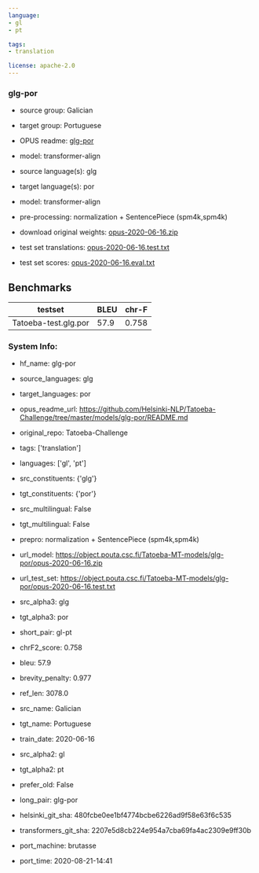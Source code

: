 ```yaml
---
language: 
- gl
- pt

tags:
- translation

license: apache-2.0
---
```


### glg-por

* source group: Galician 
* target group: Portuguese 
*  OPUS readme: [glg-por](https://github.com/Helsinki-NLP/Tatoeba-Challenge/tree/master/models/glg-por/README.md)

*  model: transformer-align
* source language(s): glg
* target language(s): por
* model: transformer-align
* pre-processing: normalization + SentencePiece (spm4k,spm4k)
* download original weights: [opus-2020-06-16.zip](https://object.pouta.csc.fi/Tatoeba-MT-models/glg-por/opus-2020-06-16.zip)
* test set translations: [opus-2020-06-16.test.txt](https://object.pouta.csc.fi/Tatoeba-MT-models/glg-por/opus-2020-06-16.test.txt)
* test set scores: [opus-2020-06-16.eval.txt](https://object.pouta.csc.fi/Tatoeba-MT-models/glg-por/opus-2020-06-16.eval.txt)

## Benchmarks

| testset               | BLEU  | chr-F |
|-----------------------|-------|-------|
| Tatoeba-test.glg.por 	| 57.9 	| 0.758 |


### System Info: 
- hf_name: glg-por

- source_languages: glg

- target_languages: por

- opus_readme_url: https://github.com/Helsinki-NLP/Tatoeba-Challenge/tree/master/models/glg-por/README.md

- original_repo: Tatoeba-Challenge

- tags: ['translation']

- languages: ['gl', 'pt']

- src_constituents: {'glg'}

- tgt_constituents: {'por'}

- src_multilingual: False

- tgt_multilingual: False

- prepro:  normalization + SentencePiece (spm4k,spm4k)

- url_model: https://object.pouta.csc.fi/Tatoeba-MT-models/glg-por/opus-2020-06-16.zip

- url_test_set: https://object.pouta.csc.fi/Tatoeba-MT-models/glg-por/opus-2020-06-16.test.txt

- src_alpha3: glg

- tgt_alpha3: por

- short_pair: gl-pt

- chrF2_score: 0.758

- bleu: 57.9

- brevity_penalty: 0.977

- ref_len: 3078.0

- src_name: Galician

- tgt_name: Portuguese

- train_date: 2020-06-16

- src_alpha2: gl

- tgt_alpha2: pt

- prefer_old: False

- long_pair: glg-por

- helsinki_git_sha: 480fcbe0ee1bf4774bcbe6226ad9f58e63f6c535

- transformers_git_sha: 2207e5d8cb224e954a7cba69fa4ac2309e9ff30b

- port_machine: brutasse

- port_time: 2020-08-21-14:41